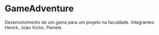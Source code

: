 # GameAdventure
Desenvolvimento de um game para um projeto na faculdade.
Integrantes Herick, João Victor, Pamela
